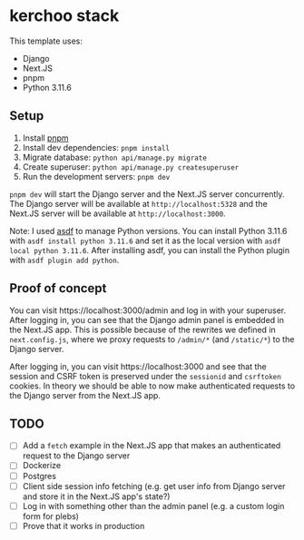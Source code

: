 # kerchoo stack

This template uses:

- Django
- Next.JS
- pnpm
- Python 3.11.6

## Setup

1. Install [pnpm](https://pnpm.io/installation)
2. Install dev dependencies: `pnpm install`
3. Migrate database: `python api/manage.py migrate`
4. Create superuser: `python api/manage.py createsuperuser`
5. Run the development servers: `pnpm dev`

`pnpm dev` will start the Django server and the Next.JS server concurrently. The Django server will be available at `http://localhost:5328` and the Next.JS server will be available at `http://localhost:3000`.

Note: I used [asdf](https://asdf-vm.com/) to manage Python versions. You can install Python 3.11.6 with `asdf install python 3.11.6` and set it as the local version with `asdf local python 3.11.6`. After installing asdf, you can install the Python plugin with `asdf plugin add python`.

## Proof of concept

You can visit https://localhost:3000/admin and log in with your superuser. After logging in, you can see that the Django admin panel is embedded in the Next.JS app. This is possible because of the rewrites we defined in `next.config.js`, where we proxy requests to `/admin/*` (and `/static/*`) to the Django server.

After logging in, you can visit https://localhost:3000 and see that the session and CSRF token is preserved under the `sessionid` and `csrftoken` cookies. In theory we should be able to now make authenticated requests to the Django server from the Next.JS app.

## TODO

- [ ] Add a `fetch` example in the Next.JS app that makes an authenticated request to the Django server
- [ ] Dockerize
- [ ] Postgres
- [ ] Client side session info fetching (e.g. get user info from Django server and store it in the Next.JS app's state?)
- [ ] Log in with something other than the admin panel (e.g. a custom login form for plebs)
- [ ] Prove that it works in production
